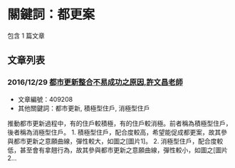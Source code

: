 # 關鍵詞：都更案

包含 1 篇文章

## 文章列表

### 2016/12/29 [都市更新整合不易成功之原因,許文昌老師](../../articles/409208_%E9%83%BD%E5%B8%82%E6%9B%B4%E6%96%B0%E6%95%B4%E5%90%88%E4%B8%8D%E6%98%93%E6%88%90%E5%8A%9F%E4%B9%8B%E5%8E%9F%E5%9B%A0%2C%E8%A8%B1%E6%96%87%E6%98%8C%E8%80%81%E5%B8%AB.md)
- 文章編號：409208
- 其他關鍵詞：都市更新, 積極型住戶, 消極型住戶

推動都市更新過程中，有的住戶較積極，有的住戶較消極。前者稱為積極型住戶，後者稱為消極型住戶。 1. 積極型住戶，配合度較高，希望能促成都更案，故其參與都市更新之意願曲線，彈性較大，如圖之[圖片1]。 2. 消極型住戶，配合度較低，甚至會有拿翹行為，故其參與都市更新之意願曲線，彈性較小，如圖之[圖片2...
